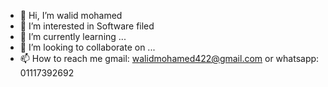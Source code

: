 - 👋 Hi, I’m walid mohamed
- 👀 I’m interested in Software filed
- 🌱 I’m currently learning ...
- 💞️ I’m looking to collaborate on ...
- 📫 How to reach me gmail: walidmohamed422@gmail.com or whatsapp: 01117392692

<!---
walidmohamed47/walidmohamed47 is a ✨ special ✨ repository because its `README.md` (this file) appears on your GitHub profile.
You can click the Preview link to take a look at your changes.
--->
